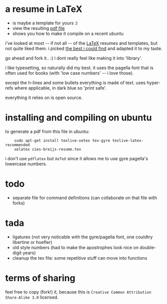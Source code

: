 # a resume in LaTeX

 * is maybe a template for yours :)
 * view the resulting [pdf file]("here":https://github.com/cies/resume/raw/master/cies-breijs-resume.pdf)
 * shows you how to make it compile on a recent ubuntu

i've looked at most -- if not all -- of the [LaTeX](http://en.wikipedia.org/wiki/LaTeX) resumes and templates, but not quite liked them. i picked [the best i could find](http://www.toofishes.net/blog/tags/latex) and adapted it to my taste.

go ahead and fork it.. :)  i dont really feel like making it into
'library'.

i like typesetting, so naturally did my best. it uses the pagella font
that is often used for books (with 'low case numbers' -- i love those).

except the h-lines and some bullets everything is made of text. uses
hyper-refs where applicable, in dark blue so 'print safe'.

everything it relies on is open source.



# installing and compiling on ubuntu

to generate a pdf from this file in ubuntu:

        sudo apt-get install texlive-xetex tex-gyre texlive-latex-recommended
        xelatex cies-breijs-resume.tex

i don't use `pdflatex` but `XeTeX` since it allows me to use gyre pagella's lowercase numbers.



# todo

  * separate file for command definitions (can collaborate on that
    file with forks)


# tada

  * ligatures (not very noticable with the gyre/pagella font, one couldtry libertine or hoefler)
  * old style numbers (had to make the apostrophes look nice on double-digit years)
  * cleanup the tex file: some repetitive stuff can move into functions



# terms of sharing

feel free to copy (fork!) it, because this is `Creative Common Attribution Share-Alike 3.0` licensed.
